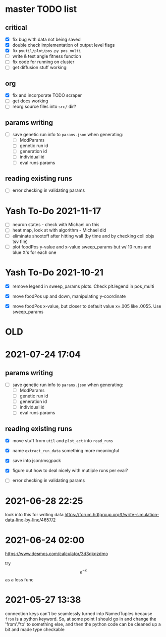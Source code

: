 # master TODO list
## critical
- [x] fix bug with data not being saved
- [x] double check implementation of output level flags
- [x] fix `pyutil/plot/pos.py pos_multi`
- [ ] write & test angle fitness function
- [ ] fix code for running on cluster
- [ ] get diffusion stuff working
## org
- [x] fix and incorporate TODO scraper
- [ ] get docs working
- [ ] reorg source files into `src/` dir?
## params writing
 - [ ] save genetic run info to `params.json` when generating:
   - [ ] ModParams
   - [ ] genetic run id
   - [ ] generation id
   - [ ] individual id
   - [ ] eval runs params
## reading existing runs
 - [ ] error checking in validating params

# Yash To-Do 2021-11-17
  - [ ] neuron states - check with Michael on this
  - [ ] heat map, look at with algorithm - Michael did  
  - [ ] eliminate shootoff after hitting wall (by time and by checking coll objs tsv file)
  - [ ] plot foodPos y-value and x-value sweep_params but w/ 10 runs and blue X's for each one
  
# Yash To-Do 2021-10-21
  - [X] remove legend in sweep_params plots. Check plt.legend in pos_multi
  - [X] move foodPos up and down, manipulating y-coordinate
  - [X] move foodPos x-value, but closer to default value x=.005 like .0055. Use sweep_params


# OLD

# 2021-07-24 17:04
## params writing
 - [ ] save genetic run info to `params.json` when generating:
   - [ ] ModParams
   - [ ] genetic run id
   - [ ] generation id
   - [ ] individual id
   - [ ] eval runs params
## reading existing runs
 - [x] move stuff from `util` and `plot_act` into `read_runs`
 - [x] name `extract_run_data` something more meaningful
 - [x] save into json/msgpack
 - [x] figure out how to deal nicely with mutliple runs per eval?
 - [ ] error checking in validating params





# 2021-06-28 22:25
look into this for writing data
https://forum.hdfgroup.org/t/write-simulation-data-line-by-line/4657/2

# 2021-06-24 02:00
https://www.desmos.com/calculator/3d3qkqzdmo

try $$e^{-x}$$ as a loss func

 
# 2021-05-27 13:38
connection keys can't be seamlessly turned into NamedTuples because `from` is a python keyword. So, at some point I should go in and change the 'from'/'to' to something else, and then the python code can be cleaned up a bit and made type checkable